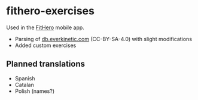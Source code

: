 # fithero-exercises

Used in the [FitHero](https://github.com/ferrannp/fithero) mobile app.

- Parsing of [db.everkinetic.com](http://db.everkinetic.com) (CC-BY-SA-4.0) with slight modifications
- Added custom exercises

## Planned translations

- Spanish
- Catalan
- Polish (names?)
